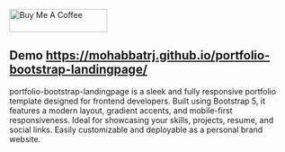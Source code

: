 <a href="https://www.buymeacoffee.com/mohabbatrj" target="_blank"><img src="https://cdn.buymeacoffee.com/buttons/default-orange.png" alt="Buy Me A Coffee" height="41" width="174"></a>

## Demo https://mohabbatrj.github.io/portfolio-bootstrap-landingpage/

portfolio-bootstrap-landingpage is a sleek and fully responsive portfolio template designed for frontend developers. Built using Bootstrap 5, it features a modern layout, gradient accents, and mobile-first responsiveness. Ideal for showcasing your skills, projects, resume, and social links. Easily customizable and deployable as a personal brand website.
